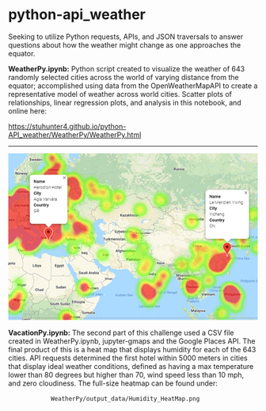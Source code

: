 # python-api_weather
Seeking to utilize Python requests, APIs, and JSON traversals to answer questions about how the weather might change as one approaches the equator.

**WeatherPy.ipynb:** Python script created to visualize the weather of 643 randomly selected cities across the world of varying distance from the equator; accomplished using data from the OpenWeatherMapAPI to create a representative model of weather across world cities.  Scatter plots of relationships, linear regression plots, and analysis in this notebook, and online here: 

https://stuhunter4.github.io/python-API_weather/WeatherPy/WeatherPy.html

- - -
![heatmap](WeatherPy/output_data/HeatMap_small.jpg)

**VacationPy.ipynb:** The second part of this challenge used a CSV file created in WeatherPy.ipynb, jupyter-gmaps and the Google Places API.  The final product of this is a heat map that displays humidity for each of the 643 cities.  API requests determined the first hotel within 5000 meters in cities that display ideal weather conditions, defined as having a max temperature lower than 80 degrees but higher than 70, wind speed less than 10 mph, and zero cloudiness.  The full-size heatmap can be found under: 

                WeatherPy/output_data/Humidity_HeatMap.png
